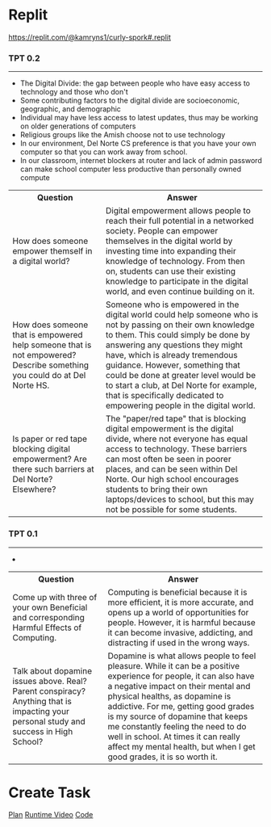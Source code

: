 # Replit
https://replit.com/@kamryns1/curly-spork#.replit

### TPT 0.2
***

* The Digital Divide: the gap between people who have easy access to technology and those who don't
* Some contributing factors to the digital divide are socioeconomic, geographic, and demographic
* Individual may have less access to latest updates, thus may be working on older generations of computers
* Religious groups like the Amish choose not to use technology
* In our environment, Del Norte CS preference is that you have your own computer so that you can work away from school.
* In our classroom, internet blockers at router and lack of admin password can make school computer less productive than personally owned compute
<table id="readmeinformation">

<tr>
<th>Question</th>
<th>Answer</th>
</tr>

<tr>
<td>How does someone empower themself in a digital world?</td>
<td>
Digital empowerment allows people to reach their full potential in a networked society. People can empower themselves in the digital world by investing time into expanding their knowledge of technology. From then on, students can use their existing knowledge to participate in the digital world, and even continue building on it.
</td>
</tr>

<tr>
<td>How does someone that is empowered help someone that is not empowered? Describe something you could do at Del Norte HS.</td>
<td>
Someone who is empowered in the digital world could help someone who is not by passing on their own knowledge to them. This could simply be done by answering any questions they might have, which is already tremendous guidance. However, something that could be done at greater level would be to start a club, at Del Norte for example, that is specifically dedicated to empowering people in the digital world.
</td>
</tr>

<tr>
<td>Is paper or red tape blocking digital empowerment? Are there such barriers at Del Norte? Elsewhere?</td>
<td>
The "paper/red tape" that is blocking digital empowerment is the digital divide, where not everyone has equal access to technology. These barriers can most often be seen in poorer places, and can be seen within Del Norte. Our high school encourages students to bring their own laptops/devices to school, but this may not be possible for some students. 
</td>
</tr>
  
</table>


### TPT 0.1
***
* 

<table id="readmeinformation">

<tr>
<th>Question</th>
<th>Answer</th>
</tr>

<tr>
<td>Come up with three of your own Beneficial and corresponding Harmful Effects of Computing.</td>
<td> Computing is beneficial because it is more efficient, it is more accurate, and opens up a world of opportunities for people. However, it is harmful because it can become invasive, addicting, and distracting if used in the wrong ways.
</td>
</tr>

<tr>
<td>Talk about dopamine issues above. Real? Parent conspiracy? Anything that is impacting your personal study and success in High School?</td>
<td>
Dopamine is what allows people to feel pleasure. While it can be a positive experience for people, it can also have a negative impact on their mental and physical healths, as dopamine is addictive. For me, getting good grades is my source of dopamine that keeps me constantly feeling the need to do well in school. At times it can really affect my mental health, but when I get good grades, it is so worth it.
</td>
</tr>

</table>


# Create Task
[Plan](https://github.com/sarayu-pr11/team-narks/wiki/Kamryn's-Create-Task)
[Runtime Video](https://www.loom.com/share/4e2beeba2ce04d32ad07f629e0d4fe1c)
[Code](https://github.com/sarayu-pr11/team-narks/blob/main/templates/wordle.html)

